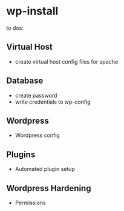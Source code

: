 # wp-install

to dos:

## Virtual Host
- create virtual host config files for apache 
## Database
- create password 
- write credentials to wp-config
## Wordpress
- Wordpress config 
## Plugins
- Automated plugin setup
## Wordpress Hardening
- Permissions
